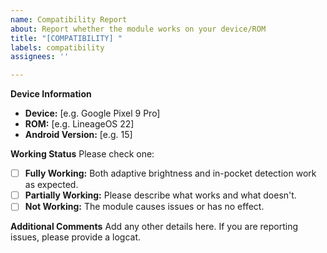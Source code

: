 ```yaml
---
name: Compatibility Report
about: Report whether the module works on your device/ROM
title: "[COMPATIBILITY] "
labels: compatibility
assignees: ''

---
```


**Device Information**
* **Device:** [e.g. Google Pixel 9 Pro]
* **ROM:** [e.g. LineageOS 22]
* **Android Version:** [e.g. 15]

**Working Status**
Please check one:
- [ ] **Fully Working:** Both adaptive brightness and in-pocket detection work as expected.
- [ ] **Partially Working:** Please describe what works and what doesn't.
- [ ] **Not Working:** The module causes issues or has no effect.

**Additional Comments**
Add any other details here. If you are reporting issues, please provide a logcat.
